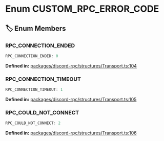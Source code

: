 # Enum CUSTOM_RPC_ERROR_CODE

## 🏷️ Enum Members

### RPC_CONNECTION_ENDED

```ts
RPC_CONNECTION_ENDED: 0
```
<p style="font-size: 14px; color: var(--vp-c-text-2)">
<strong>Defined in:</strong> <a href="https://github.com/voxelum/minecraft-launcher-core-node/blob/master/packages/discord-rpc/structures/Transport.ts#L104" target="_blank" rel="noreferrer">packages/discord-rpc/structures/Transport.ts:104</a>
</p>


### RPC_CONNECTION_TIMEOUT

```ts
RPC_CONNECTION_TIMEOUT: 1
```
<p style="font-size: 14px; color: var(--vp-c-text-2)">
<strong>Defined in:</strong> <a href="https://github.com/voxelum/minecraft-launcher-core-node/blob/master/packages/discord-rpc/structures/Transport.ts#L105" target="_blank" rel="noreferrer">packages/discord-rpc/structures/Transport.ts:105</a>
</p>


### RPC_COULD_NOT_CONNECT

```ts
RPC_COULD_NOT_CONNECT: 2
```
<p style="font-size: 14px; color: var(--vp-c-text-2)">
<strong>Defined in:</strong> <a href="https://github.com/voxelum/minecraft-launcher-core-node/blob/master/packages/discord-rpc/structures/Transport.ts#L106" target="_blank" rel="noreferrer">packages/discord-rpc/structures/Transport.ts:106</a>
</p>


